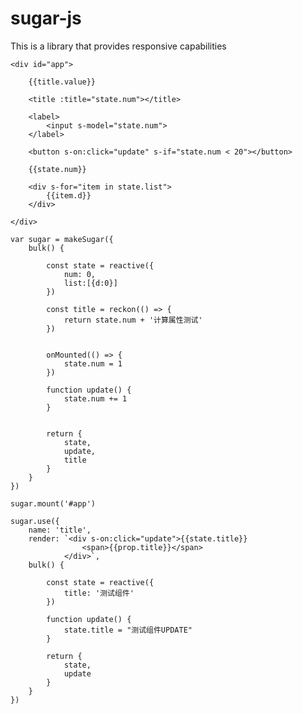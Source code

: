 # sugar-js

This is a library that provides responsive capabilities

    <div id="app">

        {{title.value}}

        <title :title="state.num"></title>

        <label>
            <input s-model="state.num">
        </label>
    
        <button s-on:click="update" s-if="state.num < 20"></button>
    
        {{state.num}}
    
        <div s-for="item in state.list">
            {{item.d}}
        </div>

    </div>

    var sugar = makeSugar({
        bulk() {

            const state = reactive({
                num: 0,
                list:[{d:0}]
            })
            
            const title = reckon(() => {
                return state.num + '计算属性测试'
            })


            onMounted(() => {
                state.num = 1
            })

            function update() {
                state.num += 1
            }


            return {
                state,
                update,
                title
            }
        }
    })

    sugar.mount('#app')

    sugar.use({
        name: 'title',
        render: `<div s-on:click="update">{{state.title}}
                    <span>{{prop.title}}</span>
                </div>`,
        bulk() {

            const state = reactive({
                title: '测试组件'
            })

            function update() {
                state.title = "测试组件UPDATE"
            }

            return {
                state,
                update
            }
        }
    })
